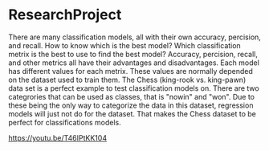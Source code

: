 # ResearchProject

There are many classification models, all with their own accuracy, percision, and recall. How to know which is the best model? Which classification metrix is the best to use to find the best model? Accuracy, percision, recall, and other metrics all have their advantages and disadvantages. Each model has different values for each metrix. These values are normally depended on the dataset used to train them. The Chess (king-rook vs. king-pawn) data set is a perfect example to test classification models on. There are two categrories that can be used as classes, that is "nowin" and "won". Due to these being the only way to categorize the data in this dataset, regression models will just not do for the dataset. That makes the Chess dataset to be perfect for classifications models.

https://youtu.be/T46IPtKK104

